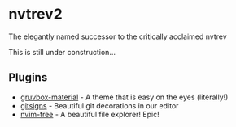 # nvtrev2
The elegantly named successor to the critically acclaimed nvtrev

This is still under construction...

## Plugins
- [gruvbox-material](https://github.com/sainnhe/gruvbox-material) - A theme that is easy on the eyes (literally!)
- [gitsigns](https://github.com/lewis6991/gitsigns.nvim) - Beautiful git decorations in our editor
- [nvim-tree](https://github.com/nvim-tree/nvim-tree.lua) - A beautiful file explorer! Epic!
